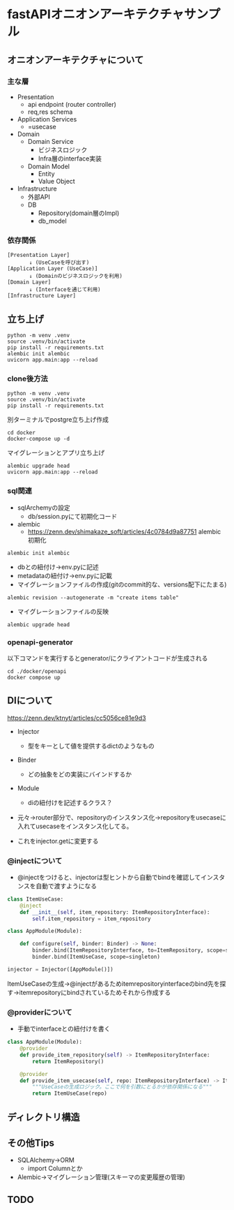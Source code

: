 # fastAPIオニオンアーキテクチャサンプル
## オニオンアーキテクチャについて
### 主な層
- Presentation
    - api endpoint (router controller)
    - req,res schema
- Application Services
    - =usecase
- Domain
    - Domain Service
        - ビジネスロジック
        - Infra層のinterface実装
    - Domain Model
        - Entity
        - Value Object
-  Infrastructure
    - 外部API
    - DB
        - Repository(domain層のImpl)
        - db_model
### 依存関係
```
[Presentation Layer]  
       ↓ (UseCaseを呼び出す)
[Application Layer (UseCase)]  
       ↓ (Domainのビジネスロジックを利用)
[Domain Layer]  
       ↓ (Interfaceを通じて利用)
[Infrastructure Layer]  
```
## 立ち上げ
```
python -m venv .venv
source .venv/bin/activate
pip install -r requirements.txt
alembic init alembic
uvicorn app.main:app --reload
```

### clone後方法
```
python -m venv .venv
source .venv/bin/activate
pip install -r requirements.txt
```
別ターミナルでpostgre立ち上げ作成
```
cd docker
docker-compose up -d
```
マイグレーションとアプリ立ち上げ
```
alembic upgrade head
uvicorn app.main:app --reload
```

### sql関連
- sqlArchemyの設定
    - db/session.pyにて初期化コード
- alembic
    - https://zenn.dev/shimakaze_soft/articles/4c0784d9a87751
alembic初期化
```
alembic init alembic
```
- dbとの紐付け→env.pyに記述
- metadataの紐付け→env.pyに記載
- マイグレーションファイルの作成(gitのcommit的な、versions配下にたまる)
```
alembic revision --autogenerate -m "create items table"
```
- マイグレーションファイルの反映
```
alembic upgrade head
```

### openapi-generator
以下コマンドを実行するとgenerator/にクライアントコードが生成される
```
cd ./docker/openapi
docker compose up
```

## DIについて
https://zenn.dev/ktnyt/articles/cc5056ce81e9d3
- Injector
    - 型をキーとして値を提供するdictのようなもの
- Binder
    - どの抽象をどの実装にバインドするか
- Module
    - diの紐付けを記述するクラス？

- 元々→router部分で、repositoryのインスタンス化→repositoryをusecaseに入れてusecaseをインスタンス化してる。
- これをinjector.getに変更する

### @injectについて
- @injectをつけると、injectorは型ヒントから自動でbindを確認してインスタンスを自動で渡すようになる
```python
class ItemUseCase:
    @inject
    def __init__(self, item_repository: ItemRepositoryInterface):
        self.item_repository = item_repository

class AppModule(Module):

    def configure(self, binder: Binder) -> None:
        binder.bind(ItemRepositoryInterface, to=ItemRepository, scope=singleton)
        binder.bind(ItemUseCase, scope=singleton)

injector = Injector([AppModule()])
```
ItemUseCaseの生成→@injectがあるためitemrepositoryinterfaceのbind先を探す→itemrepositoryにbindされているためそれから作成する

### @providerについて
- 手動でinterfaceとの紐付けを書く
```python
class AppModule(Module):
    @provider
    def provide_item_repository(self) -> ItemRepositoryInterface:
        return ItemRepository()

    @provider
    def provide_item_usecase(self, repo: ItemRepositoryInterface) -> ItemUseCase:
        """UseCaseの生成ロジック。ここで何を引数にとるかが依存関係になる"""
        return ItemUseCase(repo)
```

## ディレクトリ構造

## その他Tips
- SQLAlchemy→ORM
    - import Columnとか
- Alembic→マイグレーション管理(スキーマの変更履歴の管理)

## TODO

